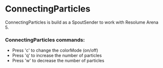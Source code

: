 # ConnectingParticles

ConnectingParticles is build as a SpoutSender to work with Resolume Arena 5.

### ConnectingParticles commands:

* Press 'c' to change the colorMode (on/off)
* Press 'q' to increase the number of particles
* Press 'w' to decrease the number of particles